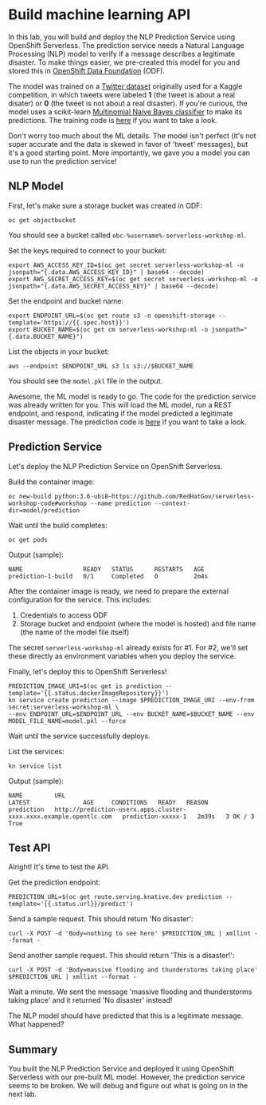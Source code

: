 # Build machine learning API

In this lab, you will build and deploy the NLP Prediction Service using OpenShift Serverless.  The prediction service needs a Natural Language Processing (NLP) model to verify if a message describes a legitimate disaster.  To make things easier, we pre-created this model for you and stored this in [OpenShift Data Foundation][1] (ODF).  

The model was trained on a [Twitter dataset][2] originally used for a Kaggle competition, in which tweets were labeled **1** (the tweet is about a real disater) or **0** (the tweet is not about a real disaster).  If you're curious, the model uses a scikit-learn [Multinomial Naive Bayes classifier][3] to make its predictions.  The training code is [here][4] if you want to take a look.

Don't worry too much about the ML details.  The model isn't perfect (it's not super accurate and the data is skewed in favor of 'tweet' messages), but it's a good starting point.  More importantly, we gave you a model you can use to run the prediction service!

## NLP Model

First, let's make sure a storage bucket was created in ODF:

```execute
oc get objectbucket
```

You should see a bucket called `obc-%username%-serverless-workshop-ml`.

Set the keys required to connect to your bucket:

```execute
export AWS_ACCESS_KEY_ID=$(oc get secret serverless-workshop-ml -o jsonpath="{.data.AWS_ACCESS_KEY_ID}" | base64 --decode)
export AWS_SECRET_ACCESS_KEY=$(oc get secret serverless-workshop-ml -o jsonpath="{.data.AWS_SECRET_ACCESS_KEY}" | base64 --decode)
```

Set the endpoint and bucket name:

```execute
export ENDPOINT_URL=$(oc get route s3 -n openshift-storage --template='https://{{.spec.host}}')
export BUCKET_NAME=$(oc get cm serverless-workshop-ml -o jsonpath="{.data.BUCKET_NAME}")
```

List the objects in your bucket:

```execute
aws --endpoint $ENDPOINT_URL s3 ls s3://$BUCKET_NAME
```

You should see the `model.pkl` file in the output.

Awesome, the ML model is ready to go.  The code for the prediction service was already written for you.  This will load the ML model, run a REST endpoint, and respond, indicating if the model predicted a legitimate disaster message.  The prediction code is [here][5] if you want to take a look.

## Prediction Service

Let's deploy the NLP Prediction Service on OpenShift Serverless.

Build the container image:

```execute
oc new-build python:3.6-ubi8~https://github.com/RedHatGov/serverless-workshop-code#workshop --name prediction --context-dir=model/prediction
```

Wait until the build completes:

```execute
oc get pods
```

Output (sample):
```
NAME                 READY   STATUS      RESTARTS   AGE
prediction-1-build   0/1     Completed   0          2m4s
```

After the container image is ready, we need to prepare the external configuration for the service.  This includes:

1. Credentials to access ODF
2. Storage bucket and endpoint (where the model is hosted) and file name (the name of the model file itself)

The secret `serverless-workshop-ml` already exists for #1.  For #2, we'll set these directly as environment variables when you deploy the service.

Finally, let's deploy this to OpenShift Serverless!

```execute
PREDICTION_IMAGE_URI=$(oc get is prediction --template='{{.status.dockerImageRepository}}')
kn service create prediction --image $PREDICTION_IMAGE_URI --env-from secret:serverless-workshop-ml \
--env ENDPOINT_URL=$ENDPOINT_URL --env BUCKET_NAME=$BUCKET_NAME --env MODEL_FILE_NAME=model.pkl --force
```

Wait until the service successfully deploys.

List the services:

```execute
kn service list
```

Output (sample):
```
NAME         URL                                                                  LATEST               AGE     CONDITIONS   READY   REASON
prediction   http://prediction-userx.apps.cluster-xxxx.xxxx.example.opentlc.com   prediction-xxxxx-1   2m39s   3 OK / 3     True    
```

## Test API

Alright!  It's time to test the API.

Get the prediction endpoint:

```execute
PREDICTION_URL=$(oc get route.serving.knative.dev prediction --template='{{.status.url}}/predict')
```

Send a sample request.  This should return 'No disaster':

```execute
curl -X POST -d 'Body=nothing to see here' $PREDICTION_URL | xmllint --format -
```

Send another sample request.  This should return 'This is a disaster!':

```execute
curl -X POST -d 'Body=massive flooding and thunderstorms taking place' $PREDICTION_URL | xmllint --format -
```

Wait a minute.  We sent the message 'massive flooding and thunderstorms taking place' and it returned 'No disaster' instead!

The NLP model should have predicted that this is a legitimate message.  What happened?

## Summary

You built the NLP Prediction Service and deployed it using OpenShift Serverless with our pre-built ML model.  However, the prediction service seems to be broken.  We will debug and figure out what is going on in the next lab.

[1]: https://www.redhat.com/en/technologies/cloud-computing/openshift-data-foundation
[2]: https://www.kaggle.com/vbmokin/nlp-with-disaster-tweets-cleaning-data
[3]: https://scikit-learn.org/stable/modules/generated/sklearn.naive_bayes.MultinomialNB.html
[4]: https://github.com/RedHatGov/serverless-workshop-code/blob/workshop/model/training/train.py
[5]: https://github.com/RedHatGov/serverless-workshop-code/blob/workshop/model/prediction/prediction.py
